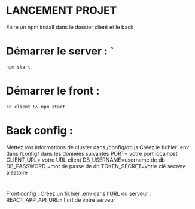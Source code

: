 # LANCEMENT PROJET

Faire un npm install dans le dossier client et le back

# Démarrer le server : `

`npm start`

# Démarrer le front :

`cd client && npm start`

# Back config :

Mettez vos informations de cluster dans /config/db.js
Créez le fichier .env dans /config/ dans les données suivantes
PORT= votre port localhost
CLIENT_URL= votre URL client
DB_USERNAME=username de db
DB_PASSWORD =mot de passe de db
TOKEN_SECRET=votre clé secrète aléatoire

#

Front config :
Créez un fichier .env dans l'URL du serveur :
REACT_APP_API_URL= l'url de votre serveur
